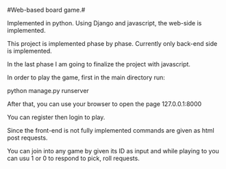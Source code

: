 #Web-based board game.#

Implemented in python. Using Django and javascript, the web-side is implemented.

This project is implemented phase by phase. Currently only back-end side is implemented.

In the last phase I am going to finalize the project with javascript.



In order to play the game, first in the main directory run:

python manage.py runserver

After that, you can use your browser to open the page 127.0.0.1:8000

You can register then login to play.

Since the front-end is not fully implemented commands are given as html post requests.

You can join into any game by given its ID as input and while playing to you can usu 1 or 0 to respond to pick, roll requests.

